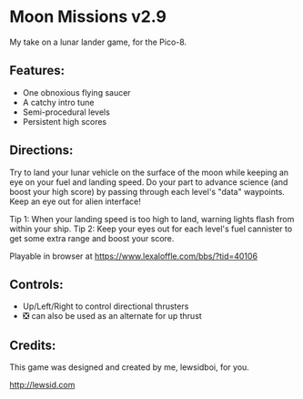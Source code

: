 Moon Missions v2.9
==================
My take on a lunar lander game, for the Pico-8.

Features:
---------
  - One obnoxious flying saucer
  - A catchy intro tune
  - Semi-procedural levels
  - Persistent high scores

Directions:
-----------
Try to land your lunar vehicle on the surface of the moon while keeping an eye on your fuel
and landing speed. Do your part to advance science (and boost your high score) by passing 
through each level's "data" waypoints. Keep an eye out for alien interface!

Tip 1: When your landing speed is too high to land, warning lights flash from within your ship.
Tip 2: Keep your eyes out for each level's fuel cannister to get some extra range and boost your score.

Playable in browser at https://www.lexaloffle.com/bbs/?tid=40106

Controls:
---------
  - Up/Left/Right to control directional thrusters
  - ❎ can also be used as an alternate for up thrust

Credits:
--------
This game was designed and created by me, lewsidboi, for you.

http://lewsid.com